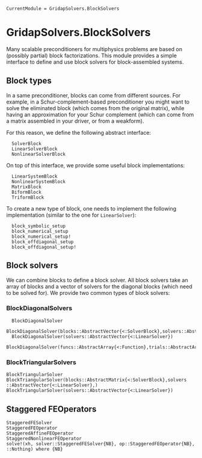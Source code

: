 
```@meta
CurrentModule = GridapSolvers.BlockSolvers
```

# GridapSolvers.BlockSolvers

Many scalable preconditioners for multiphysics problems are based on (possibly partial) block factorizations. This module provides a simple interface to define and use block solvers for block-assembled systems.

## Block types

In a same preconditioner, blocks can come from different sources. For example, in a Schur-complement-based preconditioner you might want to solve the eliminated block (which comes from the original matrix), while having an approximation for your Schur complement (which can come from a matrix assembled in your driver, or from a weakform).

For this reason, we define the following abstract interface:

```@docs
  SolverBlock
  LinearSolverBlock
  NonlinearSolverBlock
```

On top of this interface, we provide some useful block implementations:

```@docs
  LinearSystemBlock
  NonlinearSystemBlock
  MatrixBlock
  BiformBlock
  TriformBlock
```

To create a new type of block, one needs to implement the following implementation (similar to the one for `LinearSolver`):

```@docs
  block_symbolic_setup
  block_numerical_setup
  block_numerical_setup!
  block_offdiagonal_setup
  block_offdiagonal_setup!
```

## Block solvers

We can combine blocks to define a block solver. All block solvers take an array of blocks and a vector of solvers for the diagonal blocks (which need to be solved for). We provide two common types of block solvers:

### BlockDiagonalSolvers

```@docs
  BlockDiagonalSolver
  BlockDiagonalSolver(blocks::AbstractVector{<:SolverBlock},solvers::AbstractVector{<:LinearSolver})
  BlockDiagonalSolver(solvers::AbstractVector{<:LinearSolver})
  BlockDiagonalSolver(funcs::AbstractArray{<:Function},trials::AbstractArray{<:FESpace},tests::AbstractArray{<:FESpace},solvers::AbstractArray{<:LinearSolver})
```

### BlockTriangularSolvers

```@docs
BlockTriangularSolver
BlockTriangularSolver(blocks::AbstractMatrix{<:SolverBlock},solvers ::AbstractVector{<:LinearSolver},)
BlockTriangularSolver(solvers::AbstractVector{<:LinearSolver})
```

## Staggered FEOperators

```@docs
StaggeredFESolver
StaggeredFEOperator
StaggeredAffineFEOperator
StaggeredNonlinearFEOperator
solve!(xh, solver::StaggeredFESolver{NB}, op::StaggeredFEOperator{NB}, ::Nothing) where {NB}
```
